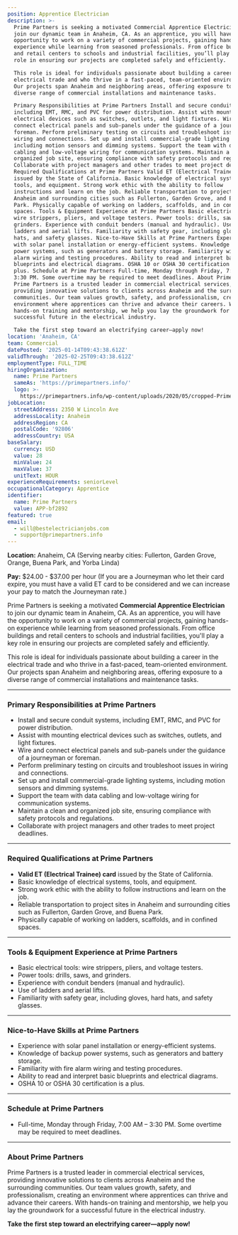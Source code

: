 ```yaml
---
position: Apprentice Electrician
description: >-
  Prime Partners is seeking a motivated Commercial Apprentice Electrician to
  join our dynamic team in Anaheim, CA. As an apprentice, you will have the
  opportunity to work on a variety of commercial projects, gaining hands-on
  experience while learning from seasoned professionals. From office buildings
  and retail centers to schools and industrial facilities, you’ll play a key
  role in ensuring our projects are completed safely and efficiently.

  This role is ideal for individuals passionate about building a career in the
  electrical trade and who thrive in a fast-paced, team-oriented environment.
  Our projects span Anaheim and neighboring areas, offering exposure to a
  diverse range of commercial installations and maintenance tasks.

  Primary Responsibilities at Prime Partners Install and secure conduit systems,
  including EMT, RMC, and PVC for power distribution. Assist with mounting
  electrical devices such as switches, outlets, and light fixtures. Wire and
  connect electrical panels and sub-panels under the guidance of a journeyman or
  foreman. Perform preliminary testing on circuits and troubleshoot issues in
  wiring and connections. Set up and install commercial-grade lighting systems,
  including motion sensors and dimming systems. Support the team with data
  cabling and low-voltage wiring for communication systems. Maintain a clean and
  organized job site, ensuring compliance with safety protocols and regulations.
  Collaborate with project managers and other trades to meet project deadlines.
  Required Qualifications at Prime Partners Valid ET (Electrical Trainee) card
  issued by the State of California. Basic knowledge of electrical systems,
  tools, and equipment. Strong work ethic with the ability to follow
  instructions and learn on the job. Reliable transportation to project sites in
  Anaheim and surrounding cities such as Fullerton, Garden Grove, and Buena
  Park. Physically capable of working on ladders, scaffolds, and in confined
  spaces. Tools & Equipment Experience at Prime Partners Basic electrical tools:
  wire strippers, pliers, and voltage testers. Power tools: drills, saws, and
  grinders. Experience with conduit benders (manual and hydraulic). Use of
  ladders and aerial lifts. Familiarity with safety gear, including gloves, hard
  hats, and safety glasses. Nice-to-Have Skills at Prime Partners Experience
  with solar panel installation or energy-efficient systems. Knowledge of backup
  power systems, such as generators and battery storage. Familiarity with fire
  alarm wiring and testing procedures. Ability to read and interpret basic
  blueprints and electrical diagrams. OSHA 10 or OSHA 30 certification is a
  plus. Schedule at Prime Partners Full-time, Monday through Friday, 7:00 AM –
  3:30 PM. Some overtime may be required to meet deadlines. About Prime Partners
  Prime Partners is a trusted leader in commercial electrical services,
  providing innovative solutions to clients across Anaheim and the surrounding
  communities. Our team values growth, safety, and professionalism, creating an
  environment where apprentices can thrive and advance their careers. With
  hands-on training and mentorship, we help you lay the groundwork for a
  successful future in the electrical industry.

  Take the first step toward an electrifying career—apply now!
location: 'Anaheim, CA'
team: Commercial
datePosted: '2025-01-14T09:43:38.612Z'
validThrough: '2025-02-25T09:43:38.612Z'
employmentType: FULL_TIME
hiringOrganization:
  name: Prime Partners
  sameAs: 'https://primepartners.info/'
  logo: >-
    https://primepartners.info/wp-content/uploads/2020/05/cropped-Prime-Partners-Logo-NO-BG-1-1.png
jobLocation:
  streetAddress: 2350 W Lincoln Ave
  addressLocality: Anaheim
  addressRegion: CA
  postalCode: '92806'
  addressCountry: USA
baseSalary:
  currency: USD
  value: 28
  minValue: 24
  maxValue: 37
  unitText: HOUR
experienceRequirements: seniorLevel
occupationalCategory: Apprentice
identifier:
  name: Prime Partners
  value: APP-bf2892
featured: true
email:
  - will@bestelectricianjobs.com
  - support@primepartners.info
---
```


**Location:** Anaheim, CA (Serving nearby cities: Fullerton, Garden Grove, Orange, Buena Park, and Yorba Linda)  

**Pay:** $24.00 - $37.00 per hour (If you are a Journeyman who let their card expire, you must have a valid ET card to be considered and we can increase your pay to match the Journeyman rate.)

Prime Partners is seeking a motivated **Commercial Apprentice Electrician** to join our dynamic team in Anaheim, CA. As an apprentice, you will have the opportunity to work on a variety of commercial projects, gaining hands-on experience while learning from seasoned professionals. From office buildings and retail centers to schools and industrial facilities, you'll play a key role in ensuring our projects are completed safely and efficiently.  

This role is ideal for individuals passionate about building a career in the electrical trade and who thrive in a fast-paced, team-oriented environment. Our projects span Anaheim and neighboring areas, offering exposure to a diverse range of commercial installations and maintenance tasks.  

---

### Primary Responsibilities at Prime Partners  
- Install and secure conduit systems, including EMT, RMC, and PVC for power distribution.  
- Assist with mounting electrical devices such as switches, outlets, and light fixtures.  
- Wire and connect electrical panels and sub-panels under the guidance of a journeyman or foreman.  
- Perform preliminary testing on circuits and troubleshoot issues in wiring and connections.  
- Set up and install commercial-grade lighting systems, including motion sensors and dimming systems.  
- Support the team with data cabling and low-voltage wiring for communication systems.  
- Maintain a clean and organized job site, ensuring compliance with safety protocols and regulations.  
- Collaborate with project managers and other trades to meet project deadlines.  

---

### Required Qualifications at Prime Partners  
- **Valid ET (Electrical Trainee) card** issued by the State of California.  
- Basic knowledge of electrical systems, tools, and equipment.  
- Strong work ethic with the ability to follow instructions and learn on the job.  
- Reliable transportation to project sites in Anaheim and surrounding cities such as Fullerton, Garden Grove, and Buena Park.  
- Physically capable of working on ladders, scaffolds, and in confined spaces.  

---

### Tools & Equipment Experience at Prime Partners  
- Basic electrical tools: wire strippers, pliers, and voltage testers.  
- Power tools: drills, saws, and grinders.  
- Experience with conduit benders (manual and hydraulic).  
- Use of ladders and aerial lifts.  
- Familiarity with safety gear, including gloves, hard hats, and safety glasses.  

---

### Nice-to-Have Skills at Prime Partners  
- Experience with solar panel installation or energy-efficient systems.  
- Knowledge of backup power systems, such as generators and battery storage.  
- Familiarity with fire alarm wiring and testing procedures.  
- Ability to read and interpret basic blueprints and electrical diagrams.  
- OSHA 10 or OSHA 30 certification is a plus.  

---

### Schedule at Prime Partners  
- Full-time, Monday through Friday, 7:00 AM – 3:30 PM. Some overtime may be required to meet deadlines.  

---

### About Prime Partners  
Prime Partners is a trusted leader in commercial electrical services, providing innovative solutions to clients across Anaheim and the surrounding communities. Our team values growth, safety, and professionalism, creating an environment where apprentices can thrive and advance their careers. With hands-on training and mentorship, we help you lay the groundwork for a successful future in the electrical industry.  

**Take the first step toward an electrifying career—apply now!**  
